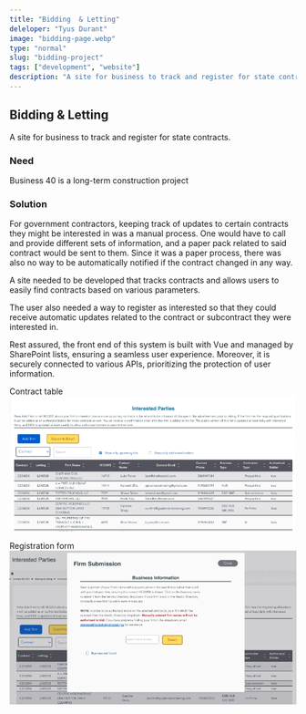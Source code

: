 ```yaml
---
title: "Bidding  & Letting"
deleloper: "Tyus Durant"
image: "bidding-page.webp"
type: "normal"
slug: "bidding-project"
tags: ["development", "website"]
description: "A site for business to track and register for state contracts."
---
```


## Bidding & Letting

A site for business to track and register for state contracts.

### Need

Business 40 is a long-term construction project

### Solution

For government contractors, keeping track of updates to certain contracts they might be interested in was a manual process. One would have to call and provide different sets of information, and a paper pack related to said contract would be sent to them. Since it was a paper process, there was also no way to be automatically notified if the contract changed in any way.

A site needed to be developed that tracks contracts and allows users to easily find contracts based on various parameters.

The user also needed a way to register as interested so that they could receive automatic updates related to the contract or subcontract they were interested in.

Rest assured, the front end of this system is built with Vue and managed by SharePoint lists, ensuring a seamless user experience. Moreover, it is securely connected to various APIs, prioritizing the protection of user information.

Contract table
![Bidding, table](./images/bidding-page.webp)

Registration form
![Bidding, form](./images/bidding-register.webp)
